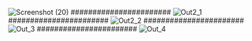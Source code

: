 ![Screenshot (20)](https://user-images.githubusercontent.com/49306136/121799117-684fd380-cc3f-11eb-8953-1c271e23ff46.png)
#######################
![Out2_1](https://user-images.githubusercontent.com/49306136/121799003-d34cda80-cc3e-11eb-9b1e-d9b4b8c211a4.png)
#######################
![Out2_2](https://user-images.githubusercontent.com/49306136/121799242-3d19b400-cc40-11eb-8572-db5a821eb8d1.png)
#######################
![Out_3](https://user-images.githubusercontent.com/49306136/121799022-efe91280-cc3e-11eb-8af7-d7a5bf4c7cf8.png)
#######################
![Out_4](https://user-images.githubusercontent.com/49306136/121799033-fd060180-cc3e-11eb-9087-36c6368e822e.png)

